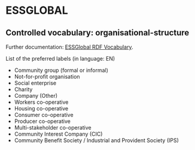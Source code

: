 # ESSGLOBAL

## Controlled vocabulary: organisational-structure
Further documentation: [ESSGlobal RDF Vocabulary](http://purl.org/solidarityeconomics/experimental/essglobal/standard/organisational-structure.skos).

List of the preferred labels (in language: EN)
- Community group (formal or informal)
- Not-for-profit organisation
- Social enterprise
- Charity
- Company (Other)
- Workers co-operative
- Housing co-operative
- Consumer co-operative
- Producer co-operative
- Multi-stakeholder co-operative
- Community Interest Company (CIC)
- Community Benefit Society / Industrial and Provident Society (IPS)
